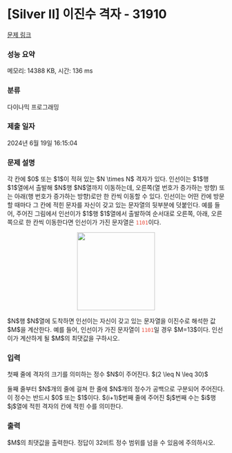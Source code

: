 # [Silver II] 이진수 격자 - 31910 

[문제 링크](https://www.acmicpc.net/problem/31910) 

### 성능 요약

메모리: 14388 KB, 시간: 136 ms

### 분류

다이나믹 프로그래밍

### 제출 일자

2024년 6월 19일 16:15:04

### 문제 설명

<p>각 칸에 $0$ 또는 $1$이 적혀 있는 $N \times N$ 격자가 있다. 인선이는 $1$행 $1$열에서 출발해 $N$행 $N$열까지 이동하는데, 오른쪽(열 번호가 증가하는 방향) 또는 아래(행 번호가 증가하는 방향)로만 한 칸씩 이동할 수 있다. 인선이는 어떤 칸에 방문할 때마다 그 칸에 적힌 문자를 자신이 갖고 있는 문자열의 뒷부분에 덧붙인다. 예를 들어, 주어진 그림에서 인선이가 $1$행 $1$열에서 출발하여 순서대로 오른쪽, 아래, 오른쪽으로 한 칸씩 이동한다면 인선이가 가진 문자열은 <span style="color:#e74c3c;"><code>1101</code></span>이다.</p>

<p style="text-align: center;"><img alt="" src="" style="width: 180px; height: 180px;"></p>

<p>$N$행 $N$열에 도착하면 인선이는 자신이 갖고 있는 문자열을 이진수로 해석한 값 $M$을 계산한다. 예를 들어, 인선이가 가진 문자열이 <span style="color:#e74c3c;"><code>1101</code></span>일 경우 $M=13$이다. 인선이가 계산하게 될 $M$의 최댓값을 구하시오.</p>

### 입력 

 <p>첫째 줄에 격자의 크기를 의미하는 정수 $N$이 주어진다. $(2 \leq N \leq 30)$</p>

<p>둘째 줄부터 $N$개의 줄에 걸쳐 한 줄에 $N$개의 정수가 공백으로 구분되어 주어진다. 이 정수는 반드시 $0$ 또는 $1$이다. $(i+1)$번째 줄에 주어진 $j$번째 수는 $i$행 $j$열에 적힌 격자의 칸에 적힌 수를 의미한다.</p>

### 출력 

 <p>$M$의 최댓값을 출력한다. 정답이 32비트 정수 범위를 넘을 수 있음에 주의하시오.</p>

